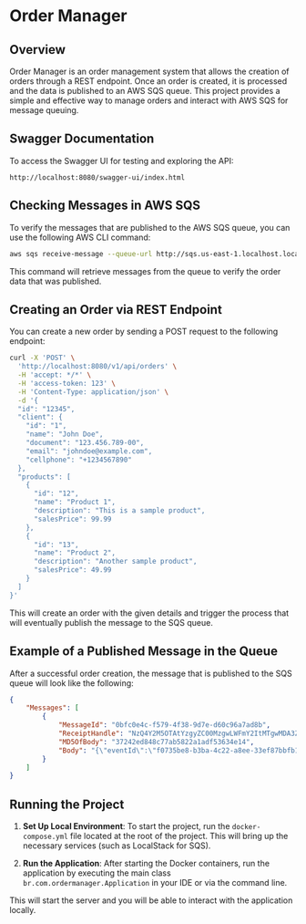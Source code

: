# Order Manager

## Overview

Order Manager is an order management system that allows the creation of orders through a REST endpoint. Once an order is created, it is processed and the data is published to an AWS SQS queue. This project provides a simple and effective way to manage orders and interact with AWS SQS for message queuing.

## Swagger Documentation

To access the Swagger UI for testing and exploring the API:

```
http://localhost:8080/swagger-ui/index.html
```

## Checking Messages in AWS SQS

To verify the messages that are published to the AWS SQS queue, you can use the following AWS CLI command:

```bash
aws sqs receive-message --queue-url http://sqs.us-east-1.localhost.localstack.cloud:4566/000000000000/order-queue --endpoint-url=http://localstack:4566 --max-number-of-messages 10 --visibility-timeout 30 --wait-time-seconds 0
```

This command will retrieve messages from the queue to verify the order data that was published.

## Creating an Order via REST Endpoint

You can create a new order by sending a POST request to the following endpoint:

```bash
curl -X 'POST' \
  'http://localhost:8080/v1/api/orders' \
  -H 'accept: */*' \
  -H 'access-token: 123' \
  -H 'Content-Type: application/json' \
  -d '{
  "id": "12345",
  "client": {
    "id": "1",
    "name": "John Doe",
    "document": "123.456.789-00",
    "email": "johndoe@example.com",
    "cellphone": "+1234567890"
  },
  "products": [
    {
      "id": "12",
      "name": "Product 1",
      "description": "This is a sample product",
      "salesPrice": 99.99
    },
    {
      "id": "13",
      "name": "Product 2",
      "description": "Another sample product",
      "salesPrice": 49.99
    }
  ]
}'
```

This will create an order with the given details and trigger the process that will eventually publish the message to the SQS queue.

## Example of a Published Message in the Queue

After a successful order creation, the message that is published to the SQS queue will look like the following:

```json
{
    "Messages": [
        {
            "MessageId": "0bfc0e4c-f579-4f38-9d7e-d60c96a7ad8b",
            "ReceiptHandle": "NzQ4Y2M5OTAtYzgyZC00MzgwLWFmY2ItMTgwMDA3ZTkwYTViIGFybjphd3M6c3FzOnVzLWVhc3QtMTowMDAwMDAwMDAwMDA6b3JkZXItcXVldWUgMGJmYzBlNGMtZjU3OS00ZjM4LTlkN2UtZDYwYzk2YTdhZDhiIDE3Mzg5NTc3MzMuMjY0MzE2Mw==",
            "MD5OfBody": "37242ed848c77ab5822a1adf53634e14",
            "Body": "{\"eventId\":\"f0735be8-b3ba-4c22-a8ee-33ef87bbfb12\",\"reference\":\"reference\",\"data\":\"{\\\"eventId\\\":\\\"f0735be8-b3ba-4c22-a8ee-33ef87bbfb12\\\",\\\"reference\\\":\\\"reference\\\",\\\"data\\\":{\\\"orderId\\\":\\\"7\\\",\\\"clientId\\\":\\\"5\\\",\\\"amount\\\":149.98}}\"}"
        }
    ]
}
```

## Running the Project

1. **Set Up Local Environment**: To start the project, run the `docker-compose.yml` file located at the root of the project. This will bring up the necessary services (such as LocalStack for SQS).

2. **Run the Application**: After starting the Docker containers, run the application by executing the main class `br.com.ordermanager.Application` in your IDE or via the command line.

This will start the server and you will be able to interact with the application locally.